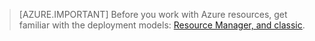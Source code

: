 > [AZURE.IMPORTANT]
> Before you work with Azure resources, get familiar with the deployment models: [Resource Manager, and classic](/documentation/articles/resource-manager-deployment-model/).
